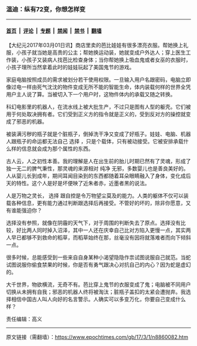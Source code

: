 ### 温迪：纵有72变，你想怎样变

---

#### [首页](../../../..?n8860082) &nbsp;|&nbsp; [评论](../../../../../epoch-comment?n8860082) &nbsp;|&nbsp; [专题](../../../../../epoch-special?n8860082) &nbsp;|&nbsp; [禁闻](../../../../../epoch-news?n8860082) &nbsp;|&nbsp; [禁书](../../../../../books?n8860082) &nbsp;|&nbsp; [翻墙](https://github.com/gfw-breaker/nogfw/blob/master/README.md?n8860082)


<div class="post_content" id="artbody" itemprop="articleBody">
 <!-- article content begin -->
 <p>
  【大纪元2017年03月01日讯】商店里卖的芭比娃娃有很多漂亮衣服。帮她换上礼服，小孩子就当她是高贵的公主；帮她换运动装，她就变成户外达人；穿上医生工作装，小孩子又装病人找芭比检查身体；当你帮她换上吸血鬼或者女巫的衣服时，小孩子理所当然拿着此时的娃娃玩起了美国鬼节的游戏。
 </p>
 <div class="message-row">
  <div class="message">
   <p>
    家庭电脑按照成员的需求被划分若干使用权限。一旦输入用户名跟密码，电脑立即像过电一样由死气沈沈的物件变成无所不能的智能生命，体内装载何样的世界全凭用户主人说了算。当被切入下一个用户时，这物件体内的承载又随之转换。
   </p>
   <p>
    科幻电影里的机器人，在流水线上被大批生产，不过只是图有人型的躯壳。它们被用于何处取决拥有者。它们受到正义方的指令就是正义的，受到反对方的操控就变成了邪恶的机器。
   </p>
   <p>
    被装满污秽的瓶子就是个脏瓶子，倒掉洗干净又变成了好瓶子。娃娃、电脑、机器人跟瓶子的命运都无法自己
    <ok href="https://www.epochtimes.com/gb/tag/%E9%80%89%E6%8B%A9.html">
     选择
    </ok>
    ，只是个载体，只有被动接受。它被安排承载什么样的信息就会成为那个属性的东西。
   </p>
   <p>
    古人云，人之初性本善。我的理解是人在出生前的胎儿时期已然有了灵魂，形成了独一无二的脾气秉性，那灵魂的来源相对
    <ok href="https://www.epochtimes.com/gb/tag/%E7%BA%AF%E5%87%80.html">
     纯净
    </ok>
    无邪，多数婴儿也是善良美好的。人从婴儿长到成年，期间耳闻目染到的东西都随着耳朵眼睛融入了身体，变化成后天的特性。这个人是好是坏便映了近朱者赤，近墨者黑的说法。
   </p>
   <p>
    人是万物之灵长，
    <ok href="https://www.epochtimes.com/gb/tag/%E9%80%89%E6%8B%A9.html">
     选择
    </ok>
    跟自控是令万物望尘莫及的能力。人类的躯体不仅可以装载各种信息，更有能力通过判断跟选择后再接受。不管好的坏的，除非你愿意，又有谁能强迫你？
   </p>
   <p>
    选择没有参照，就像在阴霾的天气下，对于周围的判断失去了原点。选择没有比较，好比两人同时掉入沼泽，其中一人还在庆幸自己比对方陷入更慢一点，其实两人早已都够不到救命的稻草，而稻草始终在那，丝毫没有因将就落难者而向下倾斜一点。
   </p>
   <p>
    很多时候，总能感受到一些来自自身某种小渴望隐隐作祟试图说服自己就范。当蛇试图说服你偷食禁果的时候，你是否有勇气跟决心对抗自己的内心？因为蛇是虚幻的。
   </p>
   <p>
    大千世界，物欲横流，无奇不有。芭比穿上鬼节的衣服变成了鬼；电脑被不同用户切换从未拥有自我；邪恶的机器人终将被淘汰；脏瓶子盖扣的太紧会遭抛弃。我选择相信中国古人叫人向好的名言警示。人确实可以多变万化，你要自己变成什么样？
   </p>
  </div>
  <p>
   责任编辑：高义
  </p>
 </div>
 <!-- article content end -->
 <div id="below_article_ad">
 </div>
</div>


---

原文链接（需翻墙）：https://www.epochtimes.com/gb/17/3/1/n8860082.htm
